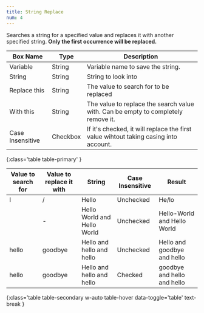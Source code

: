```yaml
---
title: String Replace
num: 4
---
```


Searches a string for a specified value and replaces it with another specified string.
**Only the first occurrence will be replaced.**


| Box Name | Type | Description | 
|-------|--------|--------|
|Variable|	String	|Variable name to save the string.
|String	|String	|String to look into
| Replace this|	String|	The value to search for to be replaced
| With this | String | The value to replace the search value with. Can be empty to completely remove it.
| Case Insensitive | Checkbox | If it's checked, it will replace the first value wihtout taking casing into account.
{:class='table table-primary' }

| Value to search for | Value to replace it with| String| Case Insensitive| Result |
|-------|--------|--------|--------|--------
|l|/|Hello|Unchecked|He/lo
| |-|Hello World and Hello World|Unchecked|Hello-World and Hello World
|hello|goodbye|Hello and hello and hello|Unchecked|Hello and goodbye and hello
|hello|goodbye|Hello and hello and hello|Checked|goodbye and hello and hello
{:class='table table-secondary w-auto table-hover data-toggle='table' text-break }









